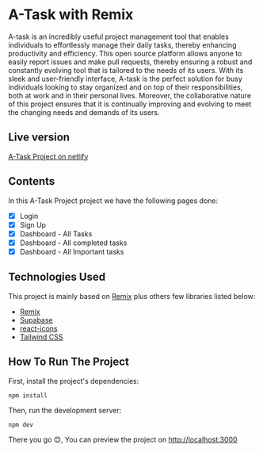 # A-Task with Remix

A-task is an incredibly useful project management tool that enables individuals to effortlessly manage their daily tasks, thereby enhancing productivity and efficiency. This open source platform allows anyone to easily report issues and make pull requests, thereby ensuring a robust and constantly evolving tool that is tailored to the needs of its users. With its sleek and user-friendly interface, A-task is the perfect solution for busy individuals looking to stay organized and on top of their responsibilities, both at work and in their personal lives. Moreover, the collaborative nature of this project ensures that it is continually improving and evolving to meet the changing needs and demands of its users.
  
## Live version

[A-Task Project on netlify](https://a-task-manager.vercel.app)

## Contents

In this A-Task Project project we have the following pages done:

- [x] Login
- [x] Sign Up
- [x] Dashboard - All Tasks 
- [x] Dashboard - All completed tasks
- [x] Dashboard - All Important tasks

## Technologies Used

This project is mainly based on [Remix](https://remix.run/) plus others few libraries listed below:
- [Remix](https://remix.run/)
- [Supabase](https://supabase.com)
- [react-icons](https://www.npmjs.com/package/react-icons)
- [Tailwind CSS](https://tailwindcss.com/)

## How To Run The Project

First, install the project's dependencies:

```
npm install
```

Then, run the development server:

```
npm dev
```

There you go 😊, You can preview the project on [http://localhost:3000](http://localhost:3000)

